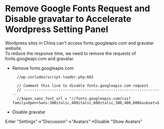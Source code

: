 
# Remove Google Fonts Request and Disable gravatar to Accelerate Wordpress Setting Panel

Wordpress sites in China can't access fonts.googleapis.com and gravatar website.  
To reduce the response time, we need to remove the requests of fonts.googleapi.com and gravatar.

* Remove fonts.googleapis.com

        //wp-includes/script-loader.php:602

        // Comment this line to disable fonts.googleapis.com request
        // ----------------------------------------------------------------
        //$open_sans_font_url = "//fonts.googleapis.com/css?family=Open+Sans:300italic,400italic,600italic,300,400,600&subset=$subsets";

* Disable gravatar

Enter "Settings"->"Discussion"->"Avatars"->Disable "Show Avatars"